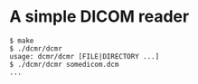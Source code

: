 # A simple DICOM reader

```
$ make
$ ./dcmr/dcmr
usage: dcmr/dcmr [FILE|DIRECTORY ...]
$ ./dcmr/dcmr somedicom.dcm
...
```

